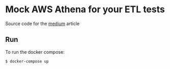 # Mock AWS Athena for your ETL tests

Source code for the [medium](https://stefanofrancavilla.medium.com/mock-aws-athena-for-your-etl-tests-1f5447261705) article

## Run
To run the docker compose:
```console
$ docker-compose up
```

